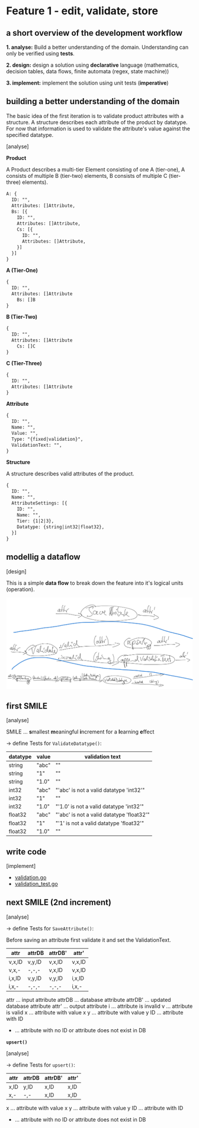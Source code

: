 # Feature 1 - edit, validate, store

## a short overview of the development workflow

**1. analyse:** Build a better understanding of the domain. Understanding can only be verified using **tests**.

**2. design:** design a solution using **declarative** language (mathematics, decision tables, data flows, finite automata (regex, state machine)) 

**3. implement:** implement the solution using unit tests (**imperative**)

## building a better understanding of the domain

The basic idea of the first iteration is to validate product attributes with a structure. A structure describes each attribute of the product by datatype. For now that information is used to validate the attribute's value against the specified datatype.

[analyse]

**Product** 

A Product describes a multi-tier Element consisting of one A (tier-one), A consists of multiple B (tier-two) elements, B consists of multiple C (tier-three) elements).

```
A: {
  ID: "",
  Attributes: []Attribute,
  Bs: [{
    ID: "",
    Attributes: []Attribute,
    Cs: [{
      ID: "",
      Attributes: []Attribute,
    }]
  }]
}
```

**A (Tier-One)**
```
{
  ID: "",
  Attributes: []Attribute
	Bs: []B
}
```

**B (Tier-Two)**
```
{
  ID: "",
  Attributes: []Attribute
	Cs: []C
}
```

**C (Tier-Three)**
```
{
  ID: "",
  Attributes: []Attribute
}
```

**Attribute**
```
{
  ID: "",
  Name: "",
  Value: "",
  Type: "{fixed|validation}",
  ValidationText: "",
}
```

**Structure**

A structure describes valid attributes of the product. 
```
{
  ID: "",
  Name: "",
  AttributeSettings: [{
    ID: "",
    Name: "",
    Tier: {1|2|3},
    Datatype: {string|int32|float32},
  }]
}
```

## modellig a dataflow

[design]

This is a simple **data flow** to break down the feature into it's logical units (operation).

![save attribute](images/save_attribute_02.png)


## first SMILE

[analyse]

SMILE ... **s**mallest **m**eaningful **i**ncrement for a **l**earning **e**ffect

-> define Tests for `ValidateDatatype()`:

datatype | value | **validation text**
---------|-------|--------------------
string   | "abc" | ""
string   | "1"   | ""
string   | "1.0" | ""
int32    | "abc" | "'abc' is not a valid datatype 'int32'"
int32    | "1"   | ""
int32    | "1.0" | "'1.0' is not a valid datatype 'int32'"
float32  | "abc" | "'abc' is not a valid datatype 'float32'"
float32  | "1"   | "'1' is not a valid datatype 'float32'"
float32  | "1.0" | ""

## write code

[implement]

* [validation.go](validation.go)
* [validation_test.go](validation_test.go)


## next SMILE (2nd increment)

[analyse]

-> define Tests for `SaveAttribute()`:

Before saving an attribute first validate it and set the ValidationText.

attr   | attrDB | **attrDB'** | **attr'**
-------|--------|-------------|----------
v,x,ID | v,y,ID | v,x,ID      | v,x,ID
v,x,-  | -,-,-  | v,x,ID      | v,x,ID
i,x,ID | v,y,ID | v,y,ID      | i,x,ID
i,x,-  | -,-,-  | -,-,-       | i,x,-

attr ... input attribute
attrDB ... database attribute
attrDB' ... updated database attribute
attr' ... output attribute
i  ... attribute is invalid
v  ... attribute is valid
x  ... attribute with value x
y  ... attribute with value y
ID ... attribute with ID
-  ... attribute with no ID or attribute does not exist in DB

**`upsert()`**

[analyse]

-> define Tests for `upsert()`:

attr | attrDB | **attrDB'** | **attr'**
-----|--------|-------------|----------
x,ID | y,ID   | x,ID        | x,ID
x,-  | -,-    | x,ID        | x,ID

x  ... attribute with value x
y  ... attribute with value y
ID ... attribute with ID
-  ... attribute with no ID or attribute does not exist in DB


